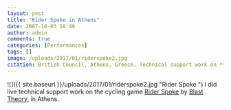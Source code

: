 ```yaml
---
layout: post
title: "Rider Spoke in Athens"
date: 2007-10-03 18:49
author: admin
comments: true
categories: [Performances]
tags: []
image: /uploads/2017/01/riderspoke2.jpg
citation: British Council, Athens, Greece. Technical support work on **Rider Spoke** by Blast Theory (2008).
---
```

![]({{ site.baseurl }}/uploads/2017/01/riderspoke2.jpg "Rider Spoke ")
I did live technical support work on the cycling game [Rider Spoke](http://www.blasttheory.co.uk/projects/rider-spoke/) by [Blast Theory](http://www.blasttheory.co.uk), in Athens.

